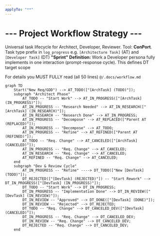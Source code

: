 ```yaml
---
applyTo: "**"
---
```


# --- Project Workflow Strategy ---

Universal task lifecycle for Architect, Developer, Reviewer. Tool: **ConPort**. Task type prefix in `log_progress` e.g. `[Architecture Task]` (AT) and `[Developer Task]` (DT)
**"Sprint" Definition:** Work a Developer persona fully implements in one interaction (prompt-response cycle). This defines DT target scope

For details you MUST FULLY read (all 50 lines) `@/.docs/workflow.md`

```mermaid
graph TD
    Start("New Req/GDD") --> AT_TODO(["[ArchTask] (TODO)"]);
    subgraph "Architect Phase"
        AT_TODO -- "Start Work" --> AT_IN_PROGRESS(["[ArchTask] (IN_PROGRESS)"]);
        AT_IN_PROGRESS -- "Research Needed" --> AT_IN_RESEARCH(["[ArchTask] (IN_RESEARCH)"]);
        AT_IN_RESEARCH -- "Research Done" --> AT_IN_PROGRESS;
        AT_IN_PROGRESS -- "Decompose" --> AT_REPLACED(["Parent AT (REPLACED)"]);
        AT_IN_PROGRESS -- "Decompose" --> AT_TODO;
        AT_IN_PROGRESS -- "Refine" --> AT_REFINED(["Parent AT (REFINED)"]);
        AT_TODO -- "Req. Change" --> AT_CANCELED(["[ArchTask] (CANCELED)"]);
        AT_IN_PROGRESS -- "Req. Change" --> AT_CANCELED;
        AT_IN_RESEARCH -- "Req. Change" --> AT_CANCELED;
        AT_REFINED -- "Req. Change" --> AT_CANCELED;
    end
    subgraph "Dev & Review Cycle"
        AT_IN_PROGRESS -- "Refine" ----> DT_TODO(["New [DevTask] (TODO)"]);
        DT_REJECTED(["[DevTask] (REJECTED)"]) -- "Start Rework" --> DT_IN_PROGRESS(["[DevTask] (IN_PROGRESS)"]);
        DT_TODO -- "Start Work" --> DT_IN_PROGRESS;
        DT_IN_PROGRESS -- "Implementation Done" --> DT_IN_REVIEW(["[DevTask] (IN_REVIEW)"]);
        DT_IN_REVIEW -- "Approved" --> DT_DONE(["[DevTask] (DONE)"]);
        DT_IN_REVIEW -- "Rejected" --> DT_REJECTED;
        DT_TODO -- "Req. Change" --> DT_CANCELED_DEV(["[DevTask] (CANCELED)"]);
        DT_IN_PROGRESS -- "Req. Change" --> DT_CANCELED_DEV;
        DT_IN_REVIEW -- "Req. Change" --> DT_CANCELED_DEV;
        DT_REJECTED -- "Req. Change" --> DT_CANCELED_DEV;
    end
```
